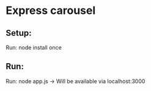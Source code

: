# Express carousel

## Setup:

Run: node install once

## Run:

Run: node app.js -> Will be available via localhost:3000
